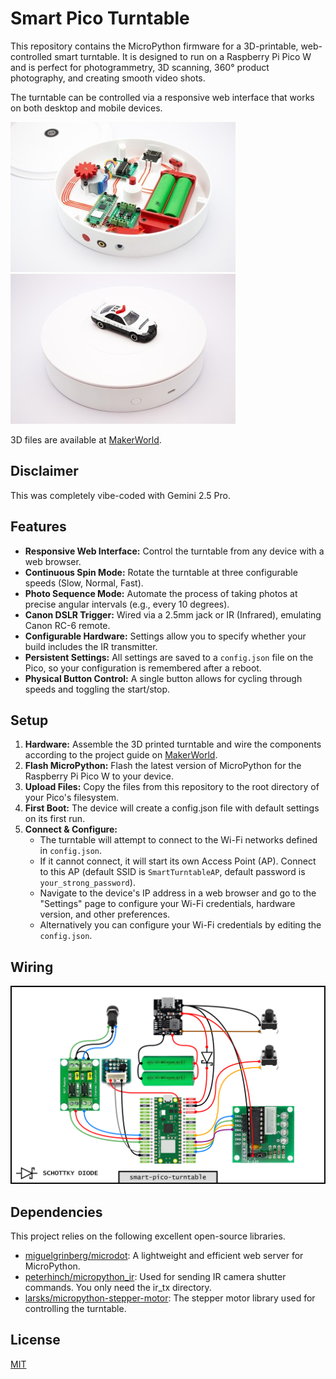 
# Smart Pico Turntable

This repository contains the MicroPython firmware for a 3D-printable, web-controlled smart turntable. It is designed to run on a Raspberry Pi Pico W and is perfect for photogrammetry, 3D scanning, 360° product photography, and creating smooth video shots.

The turntable can be controlled via a responsive web interface that works on both desktop and mobile devices.

![Smart-Pico-Turntable](/assets/images/1.jpg) ![Smart-Pico-Turntable](/assets/images/3.jpg)

3D files are available at [MakerWorld](https://makerworld.com/en/models/1579183).

## Disclaimer

This was completely vibe-coded with Gemini 2.5 Pro.

## Features

- **Responsive Web Interface:** Control the turntable from any device with a web browser.
- **Continuous Spin Mode:** Rotate the turntable at three configurable speeds (Slow, Normal, Fast).
- **Photo Sequence Mode:** Automate the process of taking photos at precise angular intervals (e.g., every 10 degrees).
- **Canon DSLR Trigger:** Wired via a 2.5mm jack or IR (Infrared), emulating Canon RC-6 remote.
- **Configurable Hardware:** Settings allow you to specify whether your build includes the IR transmitter.
- **Persistent Settings:** All settings are saved to a `config.json` file on the Pico, so your configuration is remembered after a reboot.
- **Physical Button Control:** A single button allows for cycling through speeds and toggling the start/stop.

## Setup

 1. **Hardware:** Assemble the 3D printed turntable and wire the components according to the project guide on [MakerWorld](https://makerworld.com/en/models/1579183).
 2. **Flash MicroPython:** Flash the latest version of MicroPython for the Raspberry Pi Pico W to your device.
3. **Upload Files:** Copy the files from this repository to the root directory of your Pico's filesystem.
4. **First Boot:** The device will create a config.json file with default settings on its first run.
5. **Connect & Configure:**
   - The turntable will attempt to connect to the Wi-Fi networks defined in `config.json`.
   - If it cannot connect, it will start its own Access Point (AP). Connect to this AP (default SSID is `SmartTurntableAP`, default password is `your_strong_password`).
   - Navigate to the device's IP address in a web browser and go to the "Settings" page to configure your Wi-Fi credentials, hardware version, and other preferences.
   - Alternatively you can configure your Wi-Fi credentials by editing the `config.json`.
  
## Wiring
![Wiring Diagram](/assets/images/diagram.png)

## Dependencies

This project relies on the following excellent open-source libraries.

- [miguelgrinberg/microdot](https://github.com/miguelgrinberg/microdot): A lightweight and efficient web server for MicroPython.
- [peterhinch/micropython_ir](https://github.com/peterhinch/micropython_ir): Used for sending IR camera shutter commands. You only need the ir_tx directory.
- [larsks/micropython-stepper-motor](https://github.com/larsks/micropython-stepper-motor): The stepper motor library used for controlling the turntable.


## License

[MIT](https://choosealicense.com/licenses/mit/)


